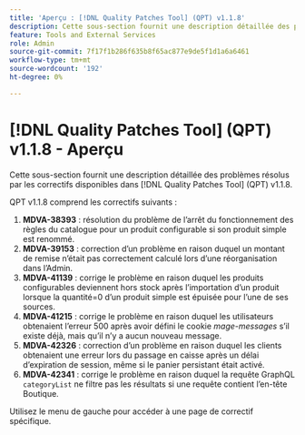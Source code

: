```yaml
---
title: 'Aperçu : [!DNL Quality Patches Tool] (QPT) v1.1.8'
description: Cette sous-section fournit une description détaillée des problèmes résolus par les correctifs disponibles dans [!DNL Quality Patches Tool] (QPT) v1.1.8.
feature: Tools and External Services
role: Admin
source-git-commit: 7f17f1b286f635b8f65ac877e9de5f1d1a6a6461
workflow-type: tm+mt
source-wordcount: '192'
ht-degree: 0%

---
```


# [!DNL Quality Patches Tool] (QPT) v1.1.8 - Aperçu

Cette sous-section fournit une description détaillée des problèmes résolus par les correctifs disponibles dans [!DNL Quality Patches Tool] (QPT) v1.1.8.

QPT v1.1.8 comprend les correctifs suivants :

1. **MDVA-38393** : résolution du problème de l’arrêt du fonctionnement des règles du catalogue pour un produit configurable si son produit simple est renommé.
1. **MDVA-39153** : correction d’un problème en raison duquel un montant de remise n’était pas correctement calculé lors d’une réorganisation dans l’Admin.
1. **MDVA-41139** : corrige le problème en raison duquel les produits configurables deviennent hors stock après l’importation d’un produit lorsque la quantité=0 d’un produit simple est épuisée pour l’une de ses sources.
1. **MDVA-41215** : corrige le problème en raison duquel les utilisateurs obtenaient l’erreur 500 après avoir défini le cookie *mage-messages* s’il existe déjà, mais qu’il n’y a aucun nouveau message.
1. **MDVA-42326** : correction d’un problème en raison duquel les clients obtenaient une erreur lors du passage en caisse après un délai d’expiration de session, même si le panier persistant était activé.
1. **MDVA-42341** : corrige le problème en raison duquel la requête GraphQL `categoryList` ne filtre pas les résultats si une requête contient l’en-tête Boutique.

Utilisez le menu de gauche pour accéder à une page de correctif spécifique.
